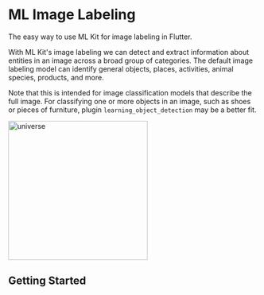 # ML Image Labeling

The easy way to use ML Kit for image labeling in Flutter.

With ML Kit's image labeling we can detect and extract information about entities in an image across a broad group of categories. The default image labeling model can identify general objects, places, activities, animal species, products, and more.

Note that this is intended for image classification models that describe the full image. For classifying one or more objects in an image, such as shoes or pieces of furniture, plugin `learning_object_detection` may be a better fit.

<img src="https://github.com/salkuadrat/learning/raw/master/packages/learning_image_labeling/screenshot.jpg" alt="universe" width="280">

## Getting Started
